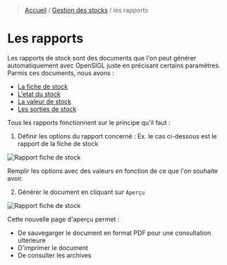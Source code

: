 > [Accueil](../../index.md) / [Gestion des stocks](../index.md) / les rapports

# Les rapports

Les rapports de stock sont des documents que l'on peut générer automatiquement avec OpenSIGL juste en précisant certains paramètres. Parmis ces documents, nous avons :

- [La fiche de stock](./stock_sheet.md)
- [L'etat du stock](./stock_status.md)
- [La valeur de stock](./stock_value.md)
- [Les sorties de stock](./stock_exit.md)

Tous les rapports fonctionnent sur le principe qu'il faut :

1. Définir les options du rapport concerné : Ex. le cas ci-dessous est le rapport de la fiche de stock

![Rapport fiche de stock](../../../images/stock_sheet.jpg)

Remplir les options avec des valeurs en fonction de ce que l'on souhaite avoir.

2. Générer le document en cliquant sur `Aperçu`

![Rapport fiche de stock](../../../images/stock_sheet_overview.jpg)

Cette nouvelle page d'aperçu permet :
- De sauvegarger le document en format PDF pour une consultation ulterieure
- D'imprimer le document
- De consulter les archives